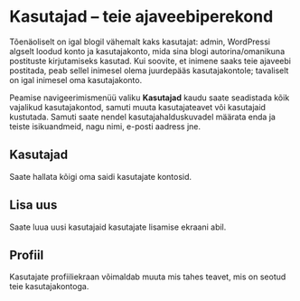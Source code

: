 # Kasutajad – teie ajaveebiperekond

Tõenäoliselt on igal blogil vähemalt kaks kasutajat: admin, WordPressi algselt loodud konto ja kasutajakonto, mida sina blogi autorina/omanikuna postituste kirjutamiseks kasutad. Kui soovite, et inimene saaks teie ajaveebi postitada, peab sellel inimesel olema juurdepääs kasutajakontole; tavaliselt on igal inimesel oma kasutajakonto.

Peamise navigeerimismenüü valiku **Kasutajad** kaudu saate seadistada kõik vajalikud kasutajakontod, samuti muuta kasutajateavet või kasutajaid kustutada. Samuti saate nendel kasutajahalduskuvadel määrata enda ja teiste isikuandmeid, nagu nimi, e-posti aadress jne.

## Kasutajad

Saate hallata kõigi oma saidi kasutajate kontosid.

## Lisa uus

Saate luua uusi kasutajaid kasutajate lisamise ekraani abil.

## Profiil

Kasutajate profiiliekraan võimaldab muuta mis tahes teavet, mis on seotud teie kasutajakontoga.